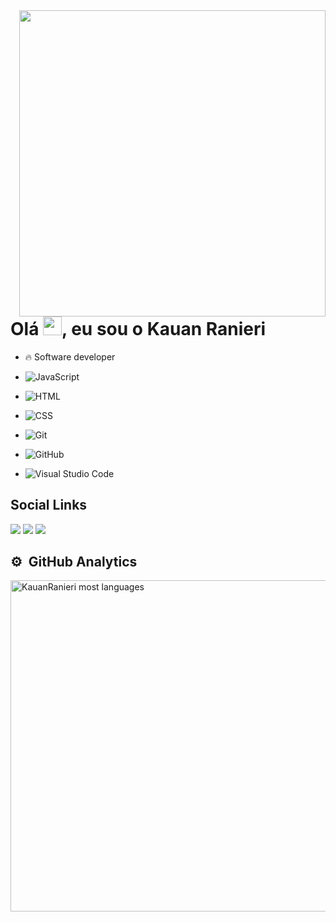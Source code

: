 <img align="right" height="490em" src="https://cdn.discordapp.com/attachments/441756662185984000/904802966580629574/ee04e33b-15bc-457e-814b-c8f284b6e60d.png"/>
<h1 align="left">Olá <img src="https://raw.githubusercontent.com/kaueMarques/kaueMarques/master/hi.gif" width="30px">, eu sou o Kauan Ranieri</h1>


- 🔥 Software developer
 
-  ![JavaScript](https://img.shields.io/badge/-JavaScript-05122A?style=flat&logo=javascript)&nbsp;
-  ![HTML](https://img.shields.io/badge/-HTML-05122A?style=flat&logo=HTML5)&nbsp;
-  ![CSS](https://img.shields.io/badge/-CSS-05122A?style=flat&logo=CSS3&logoColor=1572B6)&nbsp;
-  ![Git](https://img.shields.io/badge/-Git-05122A?style=flat&logo=git)&nbsp;
-  ![GitHub](https://img.shields.io/badge/-GitHub-05122A?style=flat&logo=github)&nbsp;
-  ![Visual Studio Code](https://img.shields.io/badge/-Visual%20Studio%20Code-05122A?style=flat&logo=visual-studio-code&logoColor=007ACC)&nbsp;


  
  ## Social Links
 
<div> 
  <a href="https://www.instagram.com/kauanranieri/" target="_blank"><img src="https://img.shields.io/badge/-Instagram-%23E4405F?style=for-the-badge&logo=instagram&logoColor=white" target="_blank"></a>
  <a href = "mailto:kakaraniericomercial@gmail.com"><img src="https://img.shields.io/badge/-Gmail-%23333?style=for-the-badge&logo=gmail&logoColor=white" target="_blank"></a>
  <a href="https://www.linkedin.com/in/kauan-ranieri-483670161/" target="_blank"><img src="https://img.shields.io/badge/-LinkedIn-%230077B5?style=for-the-badge&logo=linkedin&logoColor=white" target="_blank"></a> 
 
 ## ⚙️ &nbsp;GitHub Analytics
 
 <p align="left">
<img width="530em" src="https://github-readme-stats.vercel.app/api/top-langs/?username=KauanRanieri&layout=compact&theme=vision-friendly-dark" alt="KauanRanieri most languages"/>
</p>
 
</div>
